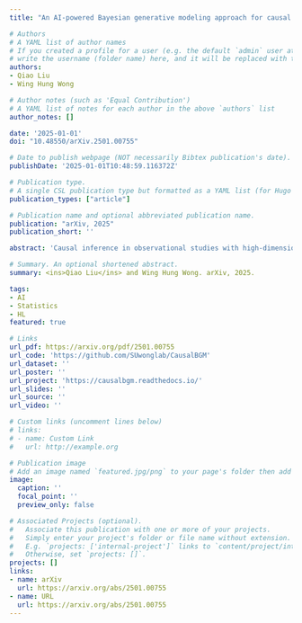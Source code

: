 ```yaml
---
title: "An AI-powered Bayesian generative modeling approach for causal inference in observational studies"

# Authors
# A YAML list of author names
# If you created a profile for a user (e.g. the default `admin` user at `content/authors/admin/`), 
# write the username (folder name) here, and it will be replaced with their full name and linked to their profile.
authors:
- Qiao Liu
- Wing Hung Wong

# Author notes (such as 'Equal Contribution')
# A YAML list of notes for each author in the above `authors` list
author_notes: []

date: '2025-01-01'
doi: "10.48550/arXiv.2501.00755"

# Date to publish webpage (NOT necessarily Bibtex publication's date).
publishDate: '2025-01-01T10:48:59.116372Z'

# Publication type.
# A single CSL publication type but formatted as a YAML list (for Hugo requirements).
publication_types: ["article"]

# Publication name and optional abbreviated publication name.
publication: "arXiv, 2025"
publication_short: ''

abstract: 'Causal inference in observational studies with high-dimensional covariates presents significant challenges. We introduce CausalBGM, an AI-powered Bayesian generative modeling approach that captures the causal relationship among covariates, treatment, and outcome variables. The core innovation of CausalBGM lies in its ability to estimate the individual treatment effect (ITE) by learning individual-specific distributions of a low-dimensional latent feature set (e.g., latent confounders) that drives changes in both treatment and outcome. This approach not only effectively mitigates confounding effects but also provides comprehensive uncertainty quantification, offering reliable and interpretable causal effect estimates at the individual level. CausalBGM adopts a Bayesian model and uses a novel iterative algorithm to update the model parameters and the posterior distribution of latent features until convergence. This framework leverages the power of AI to capture complex dependencies among variables while adhering to the Bayesian principles. Extensive experiments demonstrate that CausalBGM consistently outperforms state-of-the-art methods, particularly in scenarios with high-dimensional covariates and large-scale datasets. Its Bayesian foundation ensures statistical rigor, providing robust and well-calibrated posterior intervals. By addressing key limitations of existing methods, CausalBGM emerges as a robust and promising framework for advancing causal inference in modern applications in fields such as genomics, healthcare, and social sciences.'

# Summary. An optional shortened abstract.
summary: <ins>Qiao Liu</ins> and Wing Hung Wong. arXiv, 2025.

tags:
- AI
- Statistics
- HL
featured: true

# Links
url_pdf: https://arxiv.org/pdf/2501.00755
url_code: 'https://github.com/SUwonglab/CausalBGM'
url_dataset: ''
url_poster: ''
url_project: 'https://causalbgm.readthedocs.io/'
url_slides: ''
url_source: ''
url_video: ''

# Custom links (uncomment lines below)
# links:
# - name: Custom Link
#   url: http://example.org

# Publication image
# Add an image named `featured.jpg/png` to your page's folder then add a caption below.
image:
  caption: ''
  focal_point: ''
  preview_only: false

# Associated Projects (optional).
#   Associate this publication with one or more of your projects.
#   Simply enter your project's folder or file name without extension.
#   E.g. `projects: ['internal-project']` links to `content/project/internal-project/index.md`.
#   Otherwise, set `projects: []`.
projects: []
links:
- name: arXiv
  url: https://arxiv.org/abs/2501.00755
- name: URL
  url: https://arxiv.org/abs/2501.00755
---
```

